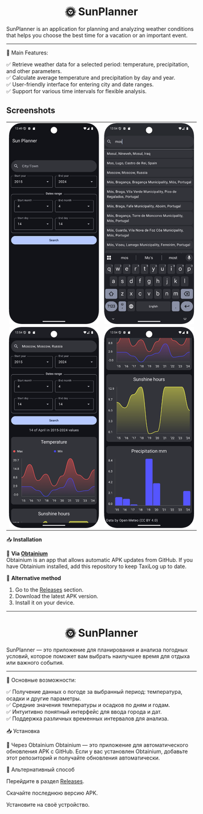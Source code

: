 <h1 align="center">🌞 SunPlanner</h1>

SunPlanner is an application for planning and analyzing weather conditions that helps you choose the best time for a vacation or an important event.

---


📌 Main Features:

✅ Retrieve weather data for a selected period: temperature, precipitation, and other parameters.  
✅ Calculate average temperature and precipitation by day and year.  
✅ User-friendly interface for entering city and date ranges.  
✅ Support for various time intervals for flexible analysis.  

## Screenshots

<table>
  <tr>
    <td><img src="screenshots/main_screen.png" alt="Main screen" width="250"/></td>
    <td><img src="screenshots/search.png" alt="Search your city" width="250"/></td>
  </tr>
  <tr>
    <td><img src="screenshots/graph1.png" alt="Weather data 1" width="250"/></td>
    <td><img src="screenshots/graph2.png" alt="Weather data 2" width="250"/></td>
  </tr>
</table>

📥 **Installation**  

🔹 **Via [Obtainium](https://github.com/ImranR98/Obtainium)**  
Obtainium is an app that allows automatic APK updates from GitHub. If you have Obtainium installed, add this repository to keep TaxiLog up to date.  

🔹 **Alternative method**  
1. Go to the [Releases](https://github.com/HSact/SunPlanner/releases) section.  
2. Download the latest APK version.  
3. Install it on your device.  

---

<h1 align="center">🌞 SunPlanner</h1>
SunPlanner — это приложение для планирования и анализа погодных условий, которое поможет вам выбрать наилучшее время для отдыха или важного события.

---


📌 Основные возможности:

✅ Получение данных о погоде за выбранный период: температура, осадки и другие параметры.  
✅ Средние значения температуры и осадков по дням и годам.  
✅ Интуитивно понятный интерфейс для ввода города и дат.  
✅ Поддержка различных временных интервалов для анализа.  

📥 Установка

🔹 Через Obtainium
Obtainium — это приложение для автоматического обновления APK с GitHub. Если у вас установлен Obtainium, добавьте этот репозиторий и получайте обновления автоматически.

🔹 Альтернативный способ

Перейдите в раздел [Releases](https://github.com/HSact/SunPlanner/releases).

Скачайте последнюю версию APK.

Установите на своё устройство.
